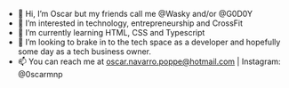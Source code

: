- 👋 Hi, I’m Oscar but my friends call me @Wasky and/or @G0D0Y
- 👀 I’m interested in technology, entrepreneurship and CrossFit
- 🌱 I’m currently learning HTML, CSS and Typescript
- 💞️ I’m looking to brake in to the tech space as a developer and hopefully some day as a tech business owner.
- 📫 You can reach me at oscar.navarro.poppe@hotmail.com | Instagram: @0scarmnp

<!---
G0D0Y/G0D0Y is a ✨ special ✨ repository because its `README.md` (this file) appears on your GitHub profile.
You can click the Preview link to take a look at your changes.
--->
